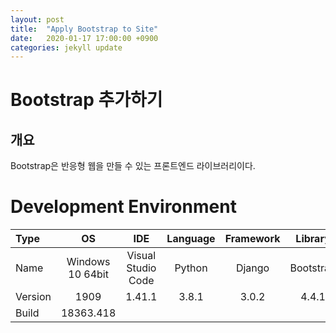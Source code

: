 ```yaml
---
layout: post
title:  "Apply Bootstrap to Site"
date:   2020-01-17 17:00:00 +0900
categories: jekyll update
---
```

# Bootstrap 추가하기
## 개요
Bootstrap은 반응형 웹을 만들 수 있는 프론트엔드 라이브러리이다.


# Development Environment

| Type | OS | IDE | Language | Framework | Library |
|:--|:--:|:--:|:--:|:--:|:--:|
| Name | Windows 10 64bit | Visual Studio Code | Python | Django | Bootstrap |
| Version | 1909 | 1.41.1 | 3.8.1 | 3.0.2 | 4.4.1 |
| Build | 18363.418 |
